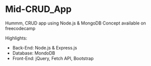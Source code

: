 # Mid-CRUD_App
Hummm, CRUD app using Node.js &amp; MongoDB
Concept available on freecodecamp

Highlights:
- Back-End: Node.js & Express.js
- Database: MondoDB
- Front-End: jQuery, Fetch API, Bootstrap

